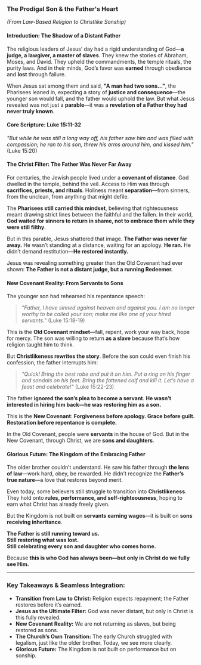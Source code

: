 ### **The Prodigal Son & the Father's Heart**
_(From Law-Based Religion to Christlike Sonship)_

#### **Introduction: The Shadow of a Distant Father**

The religious leaders of Jesus’ day had a rigid understanding of God—**a judge, a lawgiver, a master of slaves**. They knew the stories of Abraham, Moses, and David. They upheld the commandments, the temple rituals, the purity laws. And in their minds, God’s favor was **earned** through obedience and **lost** through failure.

When Jesus sat among them and said, **"A man had two sons..."**, the Pharisees leaned in, expecting a story of **justice and consequence**—the younger son would fall, and the father would uphold the law. But what Jesus revealed was not just a **parable**—it was a **revelation of a Father they had never truly known**.

#### **Core Scripture: Luke 15:11-32**

_"But while he was still a long way off, his father saw him and was filled with compassion; he ran to his son, threw his arms around him, and kissed him."_ (Luke 15:20)

#### **The Christ Filter: The Father Was Never Far Away**

For centuries, the Jewish people lived under a **covenant of distance**. God dwelled in the temple, behind the veil. Access to Him was through **sacrifices, priests, and rituals**. Holiness meant **separation**—from sinners, from the unclean, from anything that might defile.

The **Pharisees still carried this mindset**, believing that righteousness meant drawing strict lines between the faithful and the fallen. In their world, **God waited for sinners to return in shame, not to embrace them while they were still filthy**.

But in this parable, Jesus shattered that image. **The Father was never far away.** He wasn’t standing at a distance, waiting for an apology. **He ran.** He didn’t demand restitution—**He restored instantly.**

Jesus was revealing something greater than the Old Covenant had ever shown: **The Father is not a distant judge, but a running Redeemer.**

#### **New Covenant Reality: From Servants to Sons**

The younger son had rehearsed his repentance speech:

> _"Father, I have sinned against heaven and against you. I am no longer worthy to be called your son; make me like one of your hired servants."_ (Luke 15:18-19)

This is the **Old Covenant mindset**—fall, repent, work your way back, hope for mercy. The son was willing to return **as a slave** because that’s how religion taught him to think.

But **Christlikeness rewrites the story**. Before the son could even finish his confession, the father interrupts him:

> _"Quick! Bring the best robe and put it on him. Put a ring on his finger and sandals on his feet. Bring the fattened calf and kill it. Let’s have a feast and celebrate!"_ (Luke 15:22-23)

The father **ignored the son’s plea to become a servant**. **He wasn’t interested in hiring him back—he was restoring him as a son.**

This is the **New Covenant**: **Forgiveness before apology. Grace before guilt. Restoration before repentance is complete.**

In the Old Covenant, people were **servants** in the house of God. But in the New Covenant, through Christ, we are **sons and daughters**.

#### **Glorious Future: The Kingdom of the Embracing Father**

The older brother couldn’t understand. He saw his father through **the lens of law**—work hard, obey, be rewarded. He didn’t recognize the **Father’s true nature**—a love that restores beyond merit.

Even today, some believers still struggle to transition into **Christlikeness**. They hold onto **rules, performance, and self-righteousness**, hoping to earn what Christ has already freely given.

But the Kingdom is not built on **servants earning wages**—it is built on **sons receiving inheritance**.

**The Father is still running toward us.**  
**Still restoring what was lost.**  
**Still celebrating every son and daughter who comes home.**

Because **this is who God has always been—but only in Christ do we fully see Him.**

---

### **Key Takeaways & Seamless Integration:**

- **Transition from Law to Christ:** Religion expects repayment; the Father restores before it’s earned.
- **Jesus as the Ultimate Filter:** God was never distant, but only in Christ is this fully revealed.
- **New Covenant Reality:** We are not returning as slaves, but being restored as sons.
- **The Church’s Own Transition:** The early Church struggled with legalism, just like the older brother. Today, we see more clearly.
- **Glorious Future:** The Kingdom is not built on performance but on sonship.